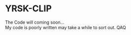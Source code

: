 # YRSK-CLIP
The Code will coming soon...  
My code is poorly written may take a while to sort out. QAQ
